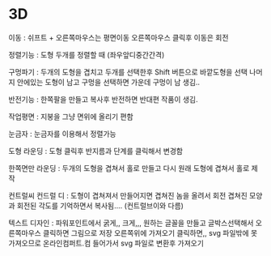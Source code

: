 # 3D

이동 : 쉬프트 + 오른쪽마우스는 평면이동
       오른쪽마우스 클릭후 이동은 회전
       
       

정렬기능 : 도형 두개를 정렬할 때 (좌우앞디중간간격)

구멍파기 : 두개의 도형을 겹치고 두개를 선택한후 Shift 버튼으로 바깥도형을 선택
           나머지 안에있는 도형이 남고 
           구멍을 선택하면 가운데 구멍이 남 생김.. 

반전기능 : 한쪽팔을 만들고 복사후 반전하면 반대편 작품이 생김.

작업평면 : 지붕을 그냥 면위에 올리기 편함

눈금자 : 눈금자를 이용해서 정렬가능

도형 라운딩 : 도형 클릭후 반지름과 단계를 클릭해서 변경함

한쪽면만 라운딩 : 두개의 도형을 겹쳐서 홀로 만들고 다시 원래 도형에 겹쳐서 홀로 제작

컨트럴씨 컨드럴 디 : 도형이 겹쳐져서 만들어지면 겹쳐진 놈을 올려서 회전 
                   겹쳐진 모양과 회전된 각도를 기억하면서 복사됨.... (컨트럴브이와 다름)

텍스트 디자인 : 파워포인트에서 굵게,, 크게,,, 원하는 글꼴을 만들고 글박스선택해서 오른쪽마우스 클릭하면 그림으로 저장
               오른쪽위에 가져오기 클릭하면,, svg 파일밖에 못가져오므로
               온라인컴퍼트.컴 들어가서 svg 파일로 변환후 가져오기 
